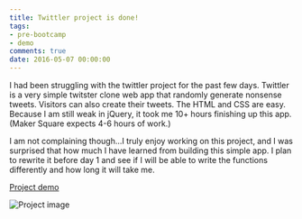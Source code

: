 ```yaml
---
title: Twittler project is done!
tags: 
- pre-bootcamp
- demo
comments: true
date: 2016-05-07 00:00:00
---
```


I had been struggling with the twittler project for the past few days. Twittler is a very simple twitster clone web app that randomly generate nonsense tweets. Visitors can also create their tweets. The HTML and CSS are easy. Because I am still weak in jQuery, it took me 10+ hours finishing up this app. (Maker Square expects 4-6 hours of work.) 

I am not complaining though...I truly enjoy working on this project, and I was surprised that how much I have learned from building this simple app. I plan to rewrite it before day 1 and see if I will be able to write the functions differently and how long it will take me. 

[Project demo](http://sxcw.github.io/MKS-ATX-twittler)

![Project image](/mks-blog/images/twittler.jpg)
